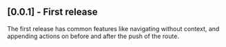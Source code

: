## [0.0.1] - First release

The first release has common features like navigating without context, and appending actions on before
and after the push of the route.
